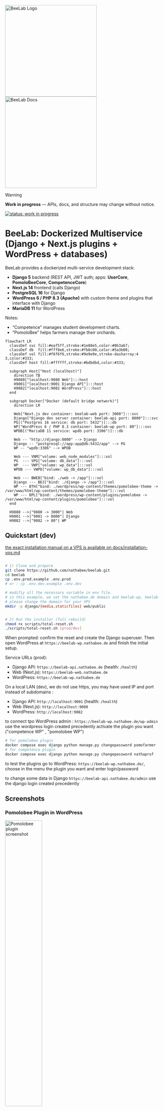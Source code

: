 <a href="https://nathabee.github.io/beelab/index.html">
  <img src="./docs/beelab.svg" alt="BeeLab Logo" width="300" style="vertical-align:middle; margin-right:20px;">
  <img src="./docs/visitgithubpage.svg" alt="BeeLab Docs" width="300" style="vertical-align:middle;">
</a>



> [!WARNING]
> **Work in progress** — APIs, docs, and structure may change without notice.


[![status: work in progress](https://img.shields.io/badge/status-work_in_progress-orange)](#)




# BeeLab: Dockerized Multiservice (Django + Next.js plugins + WordPress + databases)



BeeLab provides a dockerized multi-service development stack:

* **Django 5** backend (REST API, JWT auth; apps: **UserCore**, **PomoloBeeCore**, **CompetenceCore**)
* **Next.js 14** frontend (calls Django)
* **PostgreSQL 16** for Django
* **WordPress 6 / PHP 8.3 (Apache)** with custom theme and plugins that interface with Django
* **MariaDB 11** for WordPress

Notes:

* “Competence” manages student development charts.
* “PomoloBee” helps farmers manage their orchards.

```mermaid
flowchart LR
  classDef svc fill:#eaf5ff,stroke:#1e88e5,color:#0b3a67;
  classDef db  fill:#fff8e6,stroke:#fb8c00,color:#5a3b00;
  classDef vol fill:#f6f6f6,stroke:#9e9e9e,stroke-dasharray:4 3,color:#333;
  classDef host fill:#ffffff,stroke:#bdbdbd,color:#333;

  subgraph Host["Host (localhost)"]
    direction TB
    H9080["localhost:9080 Web"]:::host
    H9001["localhost:9001 Django API"]:::host
    H9082["localhost:9082 WordPress"]:::host
  end

  subgraph Docker["Docker (default bridge network)"]
    direction LR

    Web["Next.js dev container: beelab-web port: 3000"]:::svc
    Django["Django dev server container: beelab-api port: 8000"]:::svc
    PG[("Postgres 16 service: db port: 5432")]:::db
    WP["WordPress 6 / PHP 8.3 container: beelab-wp port: 80"]:::svc
    WPDB[("MariaDB 11 service: wpdb port: 3306")]:::db

    Web -- "http://django:8000" --> Django
    Django -- "postgresql://app:app@db:5432/app" --> PG
    WP -- "wpdb:3306" --> WPDB

    Web --- VNM["volume: web_node_modules"]:::vol
    PG  --- VPG["volume: db_data"]:::vol
    WP  --- VWP["volume: wp_data"]:::vol
    WPDB --- VWPD["volume: wp_db_data"]:::vol

    Web --- BWEB["bind: ./web -> /app"]:::vol
    Django --- BDJ["bind: ./django -> /app"]:::vol
    WP --- BTH["bind: ./wordpress/wp-content/themes/pomolobee-theme -> /var/www/html/wp-content/themes/pomolobee-theme"]:::vol
    WP --- BPL["bind: ./wordpress/wp-content/plugins/pomolobee -> /var/www/html/wp-content/plugins/pomolobee"]:::vol
  end

  H9080 -->|"9080 -> 3000"| Web
  H9001 -->|"9001 -> 8000"| Django
  H9082 -->|"9082 -> 80"| WP
```

## Quickstart (dev)

<a href="https://github.com/nathabee/beelab/blob/main/docs/installation-vps.md" >
the exact installation manual on a VPS is available on docs/installation-vps.md
</a>

```bash

# 1) Clone and prepare
git clone https://github.com/nathabee/beelab.git
cd beelab
cp .env.prod.example .env.prod
# or : cp .env.dev.example .env.dev

# modifiy all the necessary variable in env file. 
# in this example, we set the nathabee.de domain and beelab-wp, beelab-api , beelab-web subdomains
# please change the domain for your VPS
mkdir -p django/{media,staticfiles} web/public


# 2) Run the installer (full rebuild)
chmod +x scripts/total-reset.sh
./scripts/total-reset.sh [prod/dev]


```



When prompted: confirm the reset and create the Django superuser.
Then open WordPress at `https://beelab-wp.nathabee.de` and finish the initial setup.

Service URLs (prod):

* Django API: `https://beelab-api.nathabee.de`  (health: `/health`)
* Web (Next.js): `https://beelab-web.nathabee.de`
* WordPress: `https://beelab-wp.nathabee.de`

On a local LAN (dev), we do not use https, you may have used IP and port instead of subdomains :
* Django API: `http://localhost:9001`  (health: `/health`)
* Web (Next.js): `http://localhost:9080`
* WordPress: `http://localhost:9082`
 
to connect tpo WordPress admin : `https://beelab-wp.nathabee.de/wp-admin` use the wordpress login created precedently
activate the plugin you want ("competence WP" , "pomolobee WP") 
```bash
# for pomolobee plugin
docker compose exec django python manage.py changepassword pomofarmer
# for competence plugin
docker compose exec django python manage.py changepassword nathaprof
```
to test the plugins go to WordPress: `https://beelab-wp.nathabee.de/`, choose in the menu the plugin you want and enter login/password
 

to change some data in Django  `https://beelab-api.nathabee.de/admin` use the django login created precedently


## Screenshots

### Pomolobee Plugin in WordPress
<a href="./docs/screenshot_pomolobee_plugin.png">
  <img src="./docs/screenshot_pomolobee_plugin.png" alt="Pomolobee plugin screenshot" width="49%">
</a>

### Competence Plugin in WordPress
<a href="./docs/screenshot_competence_plugin.png">
  <img src="./docs/screenshot_competence_plugin.png" alt="Competence plugin screenshot" width="49%">
</a>

## Getting Started (detailled explanation)

### 0) Prerequisites

* Docker 24+ and Docker Compose v2


### 1) Clone the repo

```bash
git clone git@github.com:nathabee/beelab.git
cd beelab
mkdir -p ./django/media ./django/staticfiles
```

### 2) Configure

#### 2.1 Create `.env` at the project root

Use the provided example and adjust if needed:

```bash
cp .env.example .env
```

Tip: generate a strong Django key:

```bash
openssl rand -base64 48 | tr -d '\n'
# paste as SECRET_KEY=...
```


#### 2.2 Wordpress Logo (optional)

Put your logo at:

```
wordpress/wp-content/themes/pomolobee-theme/assets/images/logo.(png|svg)
```


#### 2.3 Skipping services or features (optional)

If you don’t want certain parts:

* Remove or reprofile the service in `compose.yaml` (e.g. move to a different profile).
* Remove unwanted WordPress plugins from `wordpress/wp-content/plugins` (e.g. `pomolobee`, `competence`).
* Remove unwanted Django apps (e.g. `PomoloBeeCore`, `CompetenceCore`) from `django/config/settings.py` `INSTALLED_APPS`.

If you do this, also adapt `compose.yaml` and any scripts that reference those components (e.g. `scripts/total-reset.sh`, fixtures, seed commands).

### 3) Run the installation script

```bash
chmod +x scripts/total-reset.sh
./scripts/total-reset.sh
```

This interactive script **fully rebuilds** the dev stack. It:

* Removes existing containers/images/volumes related to BeeLab.
* Builds images and starts all containers.
* Runs Django migrations and loads fixtures.
* Prepares three Django apps:

  * **UserCore** (user management)
  * **PomoloBeeCore** (orchard management)
  * **CompetenceCore** (student evaluation)
* Mounts host directories (code, static, media) for development.
* Prepares WordPress (theme and plugins are mounted; plugins are not auto-activated).
* Performs health checks.

You will be prompted to:

* Confirm destructive operations.
* Create a Django superuser.
* Complete the initial WordPress setup (superuser).

#### Services after install

* **Django API**: [https://beelab-api.nathabee.de](https://beelab-api.nathabee.de)  (health: `/health`, example: `/api/user/hello`)
* **Next.js frontend**: [https://beelab-web.nathabee.de](https://beelab-web.nathabee.de)
* **WordPress**: [https://beelab-wp.nathabee.de](https://beelab-wp.nathabee.de)

## What the script does (expanded)

### 3.1 Remove old BeeLab Docker environment

You’ll be asked to confirm. This can delete volumes (data loss).

### 3.2 Seed web dependencies (first run)

```bash
docker compose --profile dev run --rm web npm ci
```

Django/WordPress dependencies are handled by their images.

### 3.3 Build and start everything

```bash
docker compose --profile dev up -d --build
```

Starts: Postgres, Django (dev server), Next.js (dev server), MariaDB (wpdb), and WordPress (after `wpdb` is healthy).

### 3.4 Sanity checks

```bash
docker compose ps
curl -s https://beelab-api.nathabee.de/health
```

### 3.5 Complete WordPress installer (first run)

Open [https://beelab-wp.nathabee.de](https://beelab-wp.nathabee.de) and create the initial admin user.

### 3.6 Initialize Django data (first DB install)

Use fixtures/commands to seed required data: 
- createsuperuser
- execute some commands from  management/commands
- loaddata PomoloBeeCore/fixtures/initial_*.json
- load data into CompetenceCore using  management/commands
- seed image data from CompetenceCore/script_db/competence to upload (for wordpress)
- seed image data from PomoloBeeCore/script_db/pomolobee to media (for django)  

  
### 3.7 Apply WordPress site options with wp-cli
 

```bash
wordpress/scripts/wp-init.sh
```
This script sets permissions, activates the theme, updates permalinks, applies logo, etc.

## health check

* Django admin : [https://beelab-api.nathabee.de/admin](https://beelab-api.nathabee.de/admin) 
* Wordpress admin:  [https://beelab-wp.nathabee.de/wp-admin](https://beelab-wp.nathabee.de/wp-admin) 
* Wordpress: Log into [https://beelab-wp.nathabee.de](https://beelab-wp.nathabee.de) and verify the site loads.


* Run:
```bash
./scripts/health-check.sh
```

## Exporting Site Editor changes back into the theme

If you customize **Appearance → Editor**:

* Use **… → Tools → Export** to download the ZIP.
* Copy `theme.json`, `templates/`, `parts/` into:

```
wordpress/wp-content/themes/pomolobee-theme/
```

* Commit to Git.

## Useful commands

### Total dev reset (dangerous)

Deletes containers, images, volumes, then reinstalls:

```bash
./scripts/total-reset.sh
```

If WordPress files become owned by `www-data`, restore your user access:

```bash
sudo setfacl -R -m u:"$USER":rwx wordpress
sudo setfacl -R -d -m u:"$USER":rwx wordpress
```

### Logs / status

```bash
docker compose --profile dev ps -a
docker compose --profile dev logs -f django
docker compose --profile dev logs -f web
docker compose --profile dev logs -f wpdb
docker compose --profile dev logs -f wordpress
```

### Stop everything

```bash
docker compose --profile dev down
```

### Clean Django DB only (danger)

```bash
docker compose --profile dev down
docker volume rm beelab_db_data
docker compose --profile dev up -d
```

### Clean WordPress only (danger)

```bash
docker compose --profile dev stop wordpress wpdb
docker compose --profile dev rm -f wordpress wpdb
docker volume rm beelab_wp_db_data beelab_wp_data
docker compose --profile dev up -d wpdb wordpress
```

### Back up databases (Django and WordPress)

From the project root:

```bash
bash scripts/backup.sh
```

## WordPress plugins

### pomolobee

From `wordpress/plugin-src/pomolobee/`:

```bash
npm install
npm run build
```

Installation:

```bash
./build_zip.sh
./install_plugin.sh
```

Then in WP Admin ([https://beelab-wp.nathabee.de](https://beelab-wp.nathabee.de)):

* Go to **Plugins**, verify the plugin is present, and activate it.
* Go to **Settings → Competence Settings** to configure the API endpoint.
  In this dev stack, Django is at `https://beelab-api.nathabee.de/api`.

## Project structure

```text
beelab/
├─ compose.yaml
├─ .env
├─ django/                      # Django project (config + apps)
│  ├─ manage.py
│  ├─ config/
│  ├─ PomoloBeeCore/            # Orchard app
│  ├─ CompetenceCore/           # Student evaluation app
│  └─ UserCore/                 # Auth / user management
├─ web/                         # Next.js app (dev server)
│  ├─ app/
│  └─ package.json
├─ wordpress/
│  └─ wp-content/
│     ├─ themes/
│     │  └─ pomolobee-theme/    # theme.json, templates, assets, scripts
│     └─ plugins/
│        ├─ pomolobee/          # integrates Django PomoloBeeCore
│        └─ competence/         # integrates Django CompetenceCore
└─ (volumes managed by Docker)
   • db_data        (Postgres)
   • web_node_modules
   • wp_db_data     (MariaDB)
   • wp_data        (WordPress files)
   • media_data     (Django media)
```



---
 